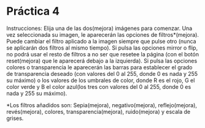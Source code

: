  # Práctica 4
Instrucciones:
Elija una de las dos(mejora) imágenes para comenzar. Una vez seleccionada su imagen, le aparecerán las opciones de filtros*(mejora). Puede cambiar el filtro aplicado a la imagen siempre que pulse otro (nunca se aplicarán dos filtros al mismo tiempo). Si pulsa las opciones mirror o flip, no podrá usar el resto de filtros a no ser que resetee la página (con el botón reset(mejora) que le aparecerá debajo a la izquierda). Si pulsa las opciones colores o transparencia le aparecerán las barras para establecer el grado de transparencia deseado (con valores del 0 al 255, donde 0 es nada y 255 su máximo) o los valores de los umbrales de color, donde R es el rojo, G el color verde y B el color azul(los tres con valores del 0 al 255, donde 0 es nada y 255 su máximo).

*Los filtros añadidos son: Sepia(mejora), negativo(mejora), reflejo(mejora), revés(mejora), colores, transparencia(mejora), ruido(mejora) y escala de grises.
